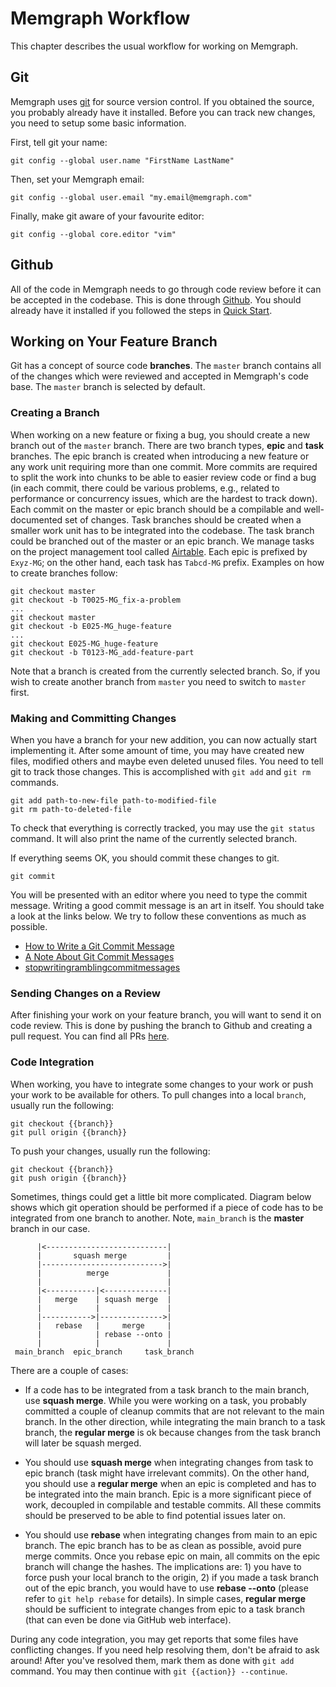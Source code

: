# Memgraph Workflow

This chapter describes the usual workflow for working on Memgraph.

## Git

Memgraph uses [git](https://git-scm.com/) for source version control. If you
obtained the source, you probably already have it installed. Before you can
track new changes, you need to setup some basic information.

First, tell git your name:

    git config --global user.name "FirstName LastName"

Then, set your Memgraph email:

    git config --global user.email "my.email@memgraph.com"

Finally, make git aware of your favourite editor:

    git config --global core.editor "vim"

## Github

All of the code in Memgraph needs to go through code review before it can be
accepted in the codebase. This is done through [Github](https://github.com/).
You should already have it installed if you followed the steps in [Quick
Start](quick-start.md).

## Working on Your Feature Branch

Git has a concept of source code **branches**. The `master` branch contains all
of the changes which were reviewed and accepted in Memgraph's code base. The
`master` branch is selected by default.

### Creating a Branch

When working on a new feature or fixing a bug, you should create a new branch
out of the `master` branch. There are two branch types, **epic** and **task**
branches. The epic branch is created when introducing a new feature or any work
unit requiring more than one commit. More commits are required to split the
work into chunks to be able to easier review code or find a bug (in each
commit, there could be various problems, e.g., related to performance or
concurrency issues, which are the hardest to track down). Each commit on the
master or epic branch should be a compilable and well-documented set of
changes. Task branches should be created when a smaller work unit has to be
integrated into the codebase. The task branch could be branched out of the
master or an epic branch. We manage tasks on the project management tool called
[Airtable](https://airtable.com/tblTUqycq8sHTTkBF). Each epic is prefixed by
`Exyz-MG`; on the other hand, each task has `Tabcd-MG` prefix. Examples on how
to create branches follow:

```
git checkout master
git checkout -b T0025-MG_fix-a-problem
...
git checkout master
git checkout -b E025-MG_huge-feature
...
git checkout E025-MG_huge-feature
git checkout -b T0123-MG_add-feature-part
```

Note that a branch is created from the currently selected branch. So, if you
wish to create another branch from `master` you need to switch to `master`
first.

### Making and Committing Changes

When you have a branch for your new addition, you can now actually start
implementing it. After some amount of time, you may have created new files,
modified others and maybe even deleted unused files. You need to tell git to
track those changes. This is accomplished with `git add` and `git rm`
commands.

    git add path-to-new-file path-to-modified-file
    git rm path-to-deleted-file

To check that everything is correctly tracked, you may use the `git status`
command. It will also print the name of the currently selected branch.

If everything seems OK, you should commit these changes to git.

    git commit

You will be presented with an editor where you need to type the commit
message. Writing a good commit message is an art in itself. You should take a
look at the links below. We try to follow these conventions as much as
possible.

  * [How to Write a Git Commit Message](http://chris.beams.io/posts/git-commit/)
  * [A Note About Git Commit Messages](http://tbaggery.com/2008/04/19/a-note-about-git-commit-messages.html)
  * [stopwritingramblingcommitmessages](http://stopwritingramblingcommitmessages.com/)

### Sending Changes on a Review

After finishing your work on your feature branch, you will want to send it on
code review. This is done by pushing the branch to Github and creating a pull
request. You can find all PRs
[here](https://github.com/memgraph/memgraph/pulls).

### Code Integration

When working, you have to integrate some changes to your work or push your work
to be available for others. To pull changes into a local `branch`, usually run
the following:

    git checkout {{branch}}
    git pull origin {{branch}}

To push your changes, usually run the following:

    git checkout {{branch}}
    git push origin {{branch}}

Sometimes, things could get a little bit more complicated. Diagram below shows
which git operation should be performed if a piece of code has to be integrated
from one branch to another. Note, `main_branch` is the **master** branch in our
case.

```
      |<---------------------------|
      |       squash merge         |
      |--------------------------->|
      |          merge             |
      |                            |
      |<-----------|<--------------|
      |   merge    | squash merge  |
      |            |               |
      |----------->|-------------->|
      |   rebase   |     merge     |
      |            | rebase --onto |
      |            |               |
 main_branch  epic_branch     task_branch
```

There are a couple of cases:

* If a code has to be integrated from a task branch to the main branch, use
  **squash merge**. While you were working on a task, you probably committed a
couple of cleanup commits that are not relevant to the main branch. In the
other direction, while integrating the main branch to a task branch, the
**regular merge** is ok because changes from the task branch will later be
squash merged.

* You should use **squash merge** when integrating changes from task to epic
  branch (task might have irrelevant commits). On the other hand, you should
use a **regular merge** when an epic is completed and has to be integrated into
the main branch. Epic is a more significant piece of work, decoupled in
compilable and testable commits. All these commits should be preserved to be
able to find potential issues later on.

* You should use **rebase** when integrating changes from main to an epic
  branch. The epic branch has to be as clean as possible, avoid pure merge
commits. Once you rebase epic on main, all commits on the epic branch will
change the hashes. The implications are: 1) you have to force push your local
branch to the origin, 2) if you made a task branch out of the epic branch, you
would have to use **rebase --onto** (please refer to `git help rebase` for
details). In simple cases, **regular merge** should be sufficient to integrate
changes from epic to a task branch (that can even be done via GitHub web
interface).

During any code integration, you may get reports that some files have
conflicting changes. If you need help resolving them, don't be afraid to ask
around! After you've resolved them, mark them as done with `git add` command.
You may then continue with `git {{action}} --continue`.

